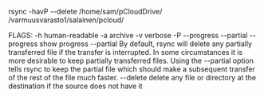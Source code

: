 rsync -havP --delete /home/sam/pCloudDrive/ /varmuusvarasto1/salainen/pcloud/


FLAGS:
-h          human-readable
-a          archive
-v          verbose
-P          --progress --partial
--progress  show progress
--partial   By default, rsync will delete any partially transferred file if the transfer is interrupted. In some circumstances it is more desirable to keep partially transferred files. Using the --partial option tells rsync to keep the partial file which should make a subsequent transfer of the rest of the file much faster.
--delete    delete any file or directory at the destination if the source does not have it

